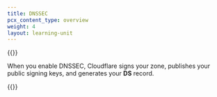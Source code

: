 ```yaml
---
title: DNSSEC
pcx_content_type: overview
weight: 4
layout: learning-unit
---
```


{{<render file="_dnssec-definition.md" productFolder="DNS">}}

When you enable DNSSEC, Cloudflare signs your zone, publishes your public signing keys, and generates your **DS** record.

{{<render file="_dnssec-auto-add.md" productFolder="dns">}}